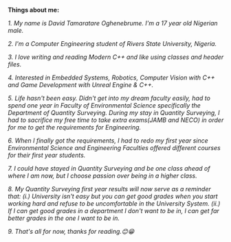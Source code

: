 __Things about me:__

*1. My name is David Tamaratare Oghenebrume. I'm a 17 year old Nigerian male.*

*2. I'm a Computer Engineering student of Rivers State University, Nigeria.*

*3. I love writing and reading Modern C++ and like using classes and header files.*

*4. Interested in Embedded Systems, Robotics, Computer Vision with C++ and Game Development with Unreal Engine & C++.*

*5. Life hasn't been easy. Didn't get into my dream faculty easily, had to spend one year in Faculty of Environmental Science specifically the Department of Quantity Surveying. During my stay in Quantity Surveying, I had to sacrifice my free time to take extra exams(JAMB and NECO) in order for me to get the requirements for Engineering.*

*6. When I finally got the requirements, I had to redo my first year since Environmental Science and Engineering Faculties offered different courses for their first year students.*

*7. I could have stayed in Quantity Surveying and be one class ahead of where I am now, but I choose passion over being in a higher class.*

*8. My Quantity Surveying first year results will now serve as a reminder that: (i.) University isn't easy but you can get good grades when you start working hard and refuse to be uncomfortable in the University System. (ii.) If I can get good grades in a department I don't want to be in, I can get far better grades in the one I want to be in.*

*9. That's all for now, thanks for reading.😊😁*
